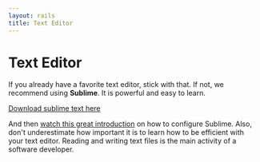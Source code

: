 ```yaml
---
layout: rails
title: Text Editor
---
```


Text Editor
===

If you already have a favorite text editor, stick with that.  If not, we recommend using **Sublime**.  It is powerful and easy to learn.

[Download sublime text here](http://www.sublimetext.com/2)

And then [watch this great introduction](http://www.youtube.com/watch?v=05x1Jk4rT1A) on how to configure Sublime.  Also, don't underestimate how important it is to learn how to be efficient with your text editor.  Reading and writing text files is the main activity of a software developer.
